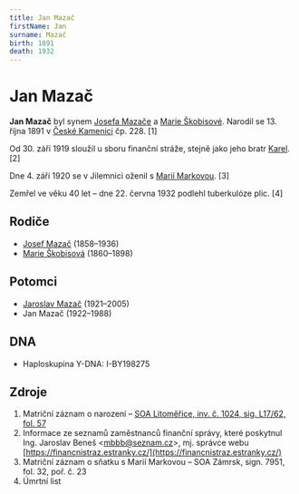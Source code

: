 ```yaml
---
title: Jan Mazač
firstName: Jan
surname: Mazač
birth: 1891
death: 1932
---
```

# Jan Mazač

**Jan Mazač** byl synem [Josefa Mazače](mazac-josef-1858.md) a [Marie Škobisové](skobisova-marie-1860.md). Narodil se 13. října 1891 v [České Kamenici](https://cs.wikipedia.org/wiki/%C4%8Cesk%C3%A1_Kamenice) čp. 228. [1]

Od 30. září 1919 sloužil u sboru finanční stráže, stejně jako jeho bratr [Karel](mazac-karel-1884.md). [2]

Dne 4. září 1920 se v Jilemnici oženil s [Marií Markovou](markova-marie-1887.md). [3]

Zemřel ve věku 40 let – dne 22. června 1932 podlehl tuberkulóze plic. [4]


## Rodiče

- [Josef Mazač](mazac-josef-1858.md) (1858–1936)
- [Marie Škobisová](skobisova-marie-1860.md) (1860–1898)


## Potomci

- [Jaroslav Mazač](mazac-jaroslav-1921.md) (1921–2005)
- Jan Mazač (1922–1988)


## DNA

- Haploskupina Y-DNA: I-BY198275


## Zdroje

1. Matriční záznam o narození – [SOA Litoměřice, inv. č. 1024, sig. L17/62, fol. 57](http://vademecum.soalitomerice.cz/vademecum/permalink?xid=09ddd7cea03b9b8d:4e496e4e:12216bae987:-79a3&scan=007819bb0e014b7490f5e165f609da49)
2. Informace ze seznamů zaměstnanců finanční správy, které poskytnul Ing. Jaroslav Beneš \<[mbbb@seznam.cz](mailto:mbbb@seznam.cz)>, mj. správce webu [https://financnistraz.estranky.cz/](https://financnistraz.estranky.cz/)
3. Matriční záznam o sňatku s Marií Markovou – SOA Zámrsk, sign. 7951, fol. 32, poř. č. 23
4. Úmrtní list